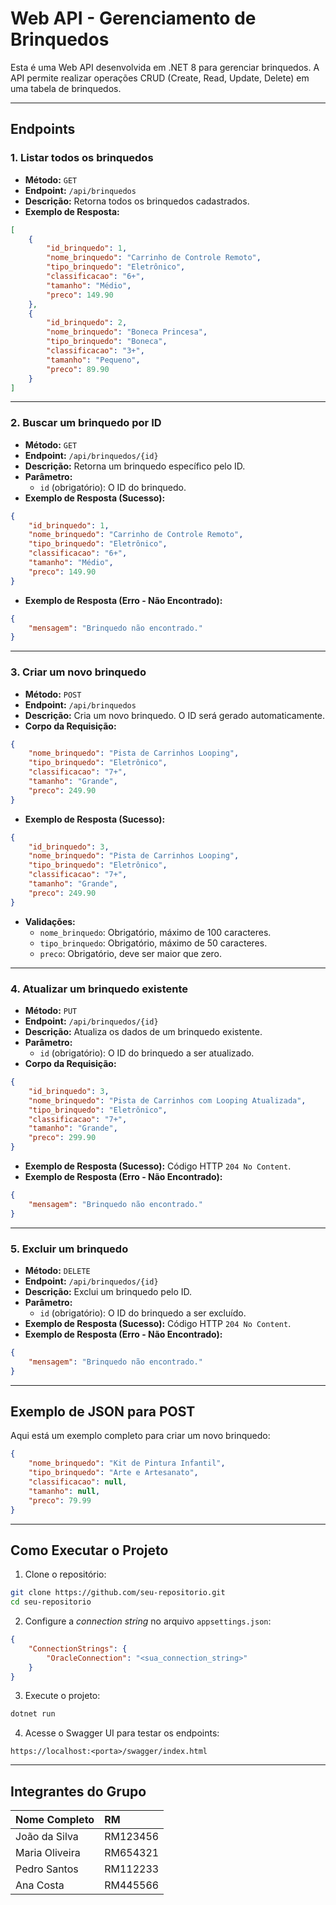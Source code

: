 # **Web API - Gerenciamento de Brinquedos**

Esta é uma Web API desenvolvida em .NET 8 para gerenciar brinquedos. A API permite realizar operações CRUD (Create, Read, Update, Delete) em uma tabela de brinquedos.

---

## **Endpoints**

### **1. Listar todos os brinquedos**

- **Método:** `GET`
- **Endpoint:** `/api/brinquedos`
- **Descrição:** Retorna todos os brinquedos cadastrados.
- **Exemplo de Resposta:**

```json
[
    {
        "id_brinquedo": 1,
        "nome_brinquedo": "Carrinho de Controle Remoto",
        "tipo_brinquedo": "Eletrônico",
        "classificacao": "6+",
        "tamanho": "Médio",
        "preco": 149.90
    },
    {
        "id_brinquedo": 2,
        "nome_brinquedo": "Boneca Princesa",
        "tipo_brinquedo": "Boneca",
        "classificacao": "3+",
        "tamanho": "Pequeno",
        "preco": 89.90
    }
]
```


---

### **2. Buscar um brinquedo por ID**

- **Método:** `GET`
- **Endpoint:** `/api/brinquedos/{id}`
- **Descrição:** Retorna um brinquedo específico pelo ID.
- **Parâmetro:**
    - `id` (obrigatório): O ID do brinquedo.
- **Exemplo de Resposta (Sucesso):**

```json
{
    "id_brinquedo": 1,
    "nome_brinquedo": "Carrinho de Controle Remoto",
    "tipo_brinquedo": "Eletrônico",
    "classificacao": "6+",
    "tamanho": "Médio",
    "preco": 149.90
}
```

- **Exemplo de Resposta (Erro - Não Encontrado):**

```json
{
    "mensagem": "Brinquedo não encontrado."
}
```


---

### **3. Criar um novo brinquedo**

- **Método:** `POST`
- **Endpoint:** `/api/brinquedos`
- **Descrição:** Cria um novo brinquedo. O ID será gerado automaticamente.
- **Corpo da Requisição:**

```json
{
    "nome_brinquedo": "Pista de Carrinhos Looping",
    "tipo_brinquedo": "Eletrônico",
    "classificacao": "7+",
    "tamanho": "Grande",
    "preco": 249.90
}
```

- **Exemplo de Resposta (Sucesso):**

```json
{
    "id_brinquedo": 3,
    "nome_brinquedo": "Pista de Carrinhos Looping",
    "tipo_brinquedo": "Eletrônico",
    "classificacao": "7+",
    "tamanho": "Grande",
    "preco": 249.90
}
```

- **Validações:**
    - `nome_brinquedo`: Obrigatório, máximo de 100 caracteres.
    - `tipo_brinquedo`: Obrigatório, máximo de 50 caracteres.
    - `preco`: Obrigatório, deve ser maior que zero.

---

### **4. Atualizar um brinquedo existente**

- **Método:** `PUT`
- **Endpoint:** `/api/brinquedos/{id}`
- **Descrição:** Atualiza os dados de um brinquedo existente.
- **Parâmetro:**
    - `id` (obrigatório): O ID do brinquedo a ser atualizado.
- **Corpo da Requisição:**

```json
{
    "id_brinquedo": 3,
    "nome_brinquedo": "Pista de Carrinhos com Looping Atualizada",
    "tipo_brinquedo": "Eletrônico",
    "classificacao": "7+",
    "tamanho": "Grande",
    "preco": 299.90
}
```

- **Exemplo de Resposta (Sucesso):** Código HTTP `204 No Content`.
- **Exemplo de Resposta (Erro - Não Encontrado):**

```json
{
    "mensagem": "Brinquedo não encontrado."
}
```


---

### **5. Excluir um brinquedo**

- **Método:** `DELETE`
- **Endpoint:** `/api/brinquedos/{id}`
- **Descrição:** Exclui um brinquedo pelo ID.
- **Parâmetro:**
    - `id` (obrigatório): O ID do brinquedo a ser excluído.
- **Exemplo de Resposta (Sucesso):** Código HTTP `204 No Content`.
- **Exemplo de Resposta (Erro - Não Encontrado):**

```json
{
    "mensagem": "Brinquedo não encontrado."
}
```


---

## **Exemplo de JSON para POST**

Aqui está um exemplo completo para criar um novo brinquedo:

```json
{
    "nome_brinquedo": "Kit de Pintura Infantil",
    "tipo_brinquedo": "Arte e Artesanato",
    "classificacao": null,
    "tamanho": null,
    "preco": 79.99
}
```

---

## **Como Executar o Projeto**

1. Clone o repositório:

```bash
git clone https://github.com/seu-repositorio.git
cd seu-repositorio
```

2. Configure a *connection string* no arquivo `appsettings.json`:

```json
{
    "ConnectionStrings": {
        "OracleConnection": "<sua_connection_string>"
    }
}
```

3. Execute o projeto:

```bash
dotnet run
```

4. Acesse o Swagger UI para testar os endpoints:

```
https://localhost:<porta>/swagger/index.html
```


---

## **Integrantes do Grupo**

| Nome Completo | RM |
| :-- | :-- |
| João da Silva | RM123456 |
| Maria Oliveira | RM654321 |
| Pedro Santos | RM112233 |
| Ana Costa | RM445566 |
